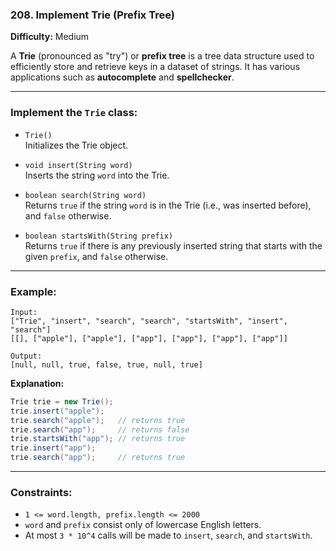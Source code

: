 ### **208. Implement Trie (Prefix Tree)**  
**Difficulty:** Medium  

A **Trie** (pronounced as "try") or **prefix tree** is a tree data structure used to efficiently store and retrieve keys in a dataset of strings. It has various applications such as **autocomplete** and **spellchecker**.

---

### **Implement the `Trie` class:**

- `Trie()`  
  Initializes the Trie object.

- `void insert(String word)`  
  Inserts the string `word` into the Trie.

- `boolean search(String word)`  
  Returns `true` if the string `word` is in the Trie (i.e., was inserted before), and `false` otherwise.

- `boolean startsWith(String prefix)`  
  Returns `true` if there is any previously inserted string that starts with the given `prefix`, and `false` otherwise.

---

### **Example:**

```text
Input:
["Trie", "insert", "search", "search", "startsWith", "insert", "search"]
[[], ["apple"], ["apple"], ["app"], ["app"], ["app"], ["app"]]

Output:
[null, null, true, false, true, null, true]
```

**Explanation:**

```java
Trie trie = new Trie();
trie.insert("apple");
trie.search("apple");   // returns true
trie.search("app");     // returns false
trie.startsWith("app"); // returns true
trie.insert("app");
trie.search("app");     // returns true
```

---

### **Constraints:**

- `1 <= word.length, prefix.length <= 2000`  
- `word` and `prefix` consist only of lowercase English letters.  
- At most `3 * 10^4` calls will be made to `insert`, `search`, and `startsWith`.
